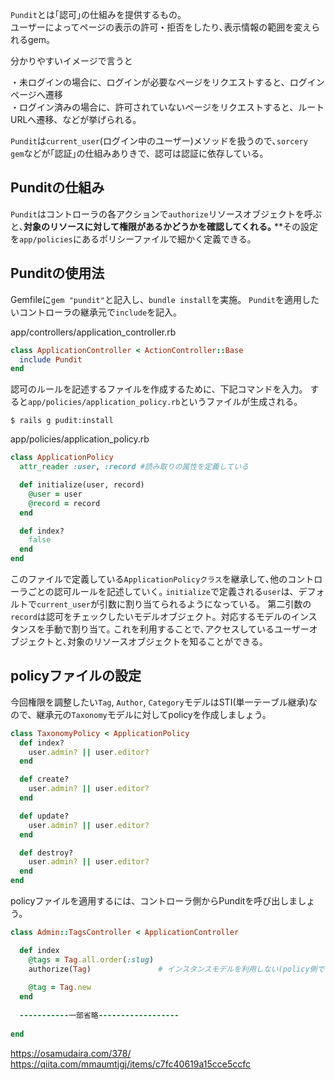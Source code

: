 
`Pundit`とは｢認可｣の仕組みを提供するもの。  
ユーザーによってページの表示の許可・拒否をしたり､表示情報の範囲を変えられるgem。

分かりやすいイメージで言うと

・未ログインの場合に、ログインが必要なページをリクエストすると、ログインページへ遷移  
・ログイン済みの場合に、許可されていないページをリクエストすると、ルートURLへ遷移、などが挙げられる。

`Pundit`は`current_user`(ログイン中のユーザー)メソッドを扱うので､`sorcery gem`などが｢認証｣の仕組みありきで、認可は認証に依存している。

## Punditの仕組み

`Pundit`はコントローラの各アクションで`authorize`リソースオブジェクトを呼ぶと､**対象のリソースに対して権限があるかどうかを確認してくれる｡**
**その設定を`app/policies`にあるポリシーファイルで細かく定義できる｡

## Punditの使用法

Gemfileに`gem "pundit"`と記入し、`bundle install`を実施。
`Pundit`を適用したいコントローラの継承元で`include`を記入。

app/controllers/application_controller.rb
```ruby
class ApplicationController < ActionController::Base
  include Pundit
end
```

認可のルールを記述するファイルを作成するために、下記コマンドを入力。
すると`app/policies/application_policy.rb`というファイルが生成される。

```
$ rails g pudit:install
```


app/policies/application_policy.rb
```ruby
class ApplicationPolicy
  attr_reader :user, :record #読み取りの属性を定義している

  def initialize(user, record)
    @user = user
    @record = record
  end

  def index?
    false
  end
end
```

このファイルで定義している`ApplicationPolicyクラス`を継承して､他のコントローラごとの認可ルールを記述していく｡
`initialize`で定義される`user`は、デフォルトで`current_user`が引数に割り当てられるようになっている。
第二引数の`record`は認可をチェックしたいモデルオブジェクト。対応するモデルのインスタンスを手動で割り当て｡
これを利用することで､アクセスしているユーザーオブジェクトと､対象のリソースオブジェクトを知ることができる｡

## policyファイルの設定

今回権限を調整したい`Tag`, `Author`, `Category`モデルはSTI(単一テーブル継承)なので、継承元の`Taxonomy`モデルに対してpolicyを作成しましょう。

```ruby
class TaxonomyPolicy < ApplicationPolicy
  def index?
    user.admin? || user.editor?
  end

  def create?
    user.admin? || user.editor?
  end

  def update?
    user.admin? || user.editor?
  end

  def destroy?
    user.admin? || user.editor?
  end
end
```

policyファイルを適用するには、コントローラ側からPunditを呼び出しましょう。

```ruby
class Admin::TagsController < ApplicationController

  def index
    @tags = Tag.all.order(:slug)
    authorize(Tag)               # インスタンスモデルを利用しない(policy側ではuserの情報のみ扱う)場合に限り、authorize(Tag) という記述が可能。
    
    @tag = Tag.new
  end
  
  -----------一部省略------------------
 
end
```

https://osamudaira.com/378/
https://qiita.com/mmaumtjgj/items/c7fc40619a15cce5ccfc